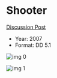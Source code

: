 # Shooter

[Discussion Post](https://www.avsforum.com/threads/bass-eq-for-filtered-movies.2995212/post-57703162)

* Year: 2007
* Format: DD 5.1

![img 0](https://i.imgur.com/qid9u7t.jpg)

![img 1](https://i.imgur.com/MQ0RQw4.png)

